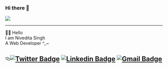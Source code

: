 ### Hi there 👋
<img src="https://storage.googleapis.com/gweb-uniblog-publish-prod/original_images/Dino_non-birthday_version.gif"/>
<hr>
🐱‍🏍 Hello<br>
I am Nivedita Singh<br> 
A Web Developer ^_~ <br>
<h2 id="twitter-badge--linkedin-badge-gmail-badge" style="position:relative;"><a href="#twitter-badge--linkedin-badge-gmail-badge" aria-label="twitter badge  linkedin badge gmail badge permalink" class="anchor before"><svg aria-hidden="true" focusable="false" height="16" version="1.1" viewBox="0 0 16 16" width="16"><path fill-rule="evenodd" d="M4 9h1v1H4c-1.5 0-3-1.69-3-3.5S2.55 3 4 3h4c1.45 0 3 1.69 3 3.5 0 1.41-.91 2.72-2 3.25V8.59c.58-.45 1-1.27 1-2.09C10 5.22 8.98 4 8 4H4c-.98 0-2 1.22-2 2.5S3 9 4 9zm9-3h-1v1h1c1 0 2 1.22 2 2.5S13.98 12 13 12H9c-.98 0-2-1.22-2-2.5 0-.83.42-1.64 1-2.09V6.25c-1.09.53-2 1.84-2 3.25C6 11.31 7.55 13 9 13h4c1.45 0 3-1.69 3-3.5S14.5 6 13 6z"></path></svg></a><a href="https://twitter.com/Nivedit95025806"><img src="https://img.shields.io/badge/-Nivedita_Singh-1ca0f1?style=flat-square&amp;logo=twitter&amp;logoColor=white&amp;link=https://twitter.com/Nivedit95025806" alt="Twitter Badge"></a>  <a href="https://www.linkedin.com/in/nivedita-singh-195b6818a/"><img src="https://img.shields.io/badge/-Nivedita_Singh-blue?style=flat-square&amp;logo=Linkedin&amp;logoColor=white&amp;link=https:https://www.linkedin.com/in/nivedita-singh-195b6818a/" alt="Linkedin Badge"></a> <a href="mailto:nivedita19390@gmail.com"><img src="https://img.shields.io/badge/-nivedita19390@gmail.com-c14438?style=flat-square&amp;logo=Gmail&amp;logoColor=white&amp;link=mailto:nivedita19390@gmail.com" alt="Gmail Badge"></a></h2>

<!--
**Nivedita967/Nivedita967** is a ✨ _special_ ✨ repository because its `README.md` (this file) appears on your GitHub profile.

Here are some ideas to get you started:

- 🔭 I’m currently working on ...
- 🌱 I’m currently learning ...
- 👯 I’m looking to collaborate on ...
- 🤔 I’m looking for help with ...
- 💬 Ask me about ...
- 📫 How to reach me: ...
- 😄 Pronouns: ...
- ⚡ Fun fact: ...
-->
